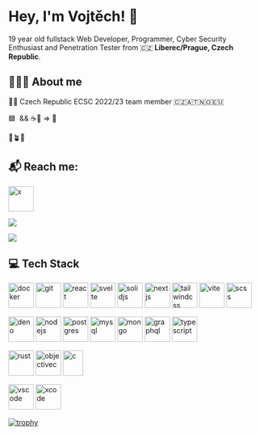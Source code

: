 # Hey, I'm Vojtěch! 👋 </h1>

19 year old fullstack Web Developer, Programmer, Cyber Security Enthusiast and Penetration Tester from 🇨🇿 <b>Liberec/Prague, Czech Republic</b>.

<h2>👨🏻‍💻&nbsp;About me</h2>

🔐👾&nbsp;Czech Republic ECSC 2022/23 team member 🇨🇿🇦🇹🇳🇴🇪🇺

🟦&nbsp; && ☕🍫&nbsp;=>&nbsp;🥰

🌱🪴🌱

<h2>📬&nbsp;Reach me:</h2>


<p align="left">
   <a href="https://x.com/JungmannVojtech" target="_blank" rel="noreferrer">
  <img src="https://github.com/EETagent/EETagent/assets/20557318/669327c3-3ffe-4a6c-890f-8350210c2abc" alt="x" width="50" height="50"/>
   </a>
</p>

<p align="left">
  <img src="https://github-readme-stats.vercel.app/api?username=EETagent&show_icons=true&include_all_commits=true&count_private=true&theme=swift">
</p>
<p align="left">
  <img src="https://github-readme-streak-stats.herokuapp.com?user=EETagent&ring=262626&fire=DE5E44&currStreakLabel=262626"  />
</p>

<h2>💻&nbsp;Tech Stack</h2>

<p align="left"> 
<img src="https://github.com/EETagent/EETagent/assets/20557318/46bbad59-06a5-4ef1-8dba-120322cfef00" alt="docker" width="50" height="50"/>
<img src="https://github.com/EETagent/EETagent/assets/20557318/11299724-de90-465f-b1e9-5f9bf84b8680" alt="git" width="50" height="50"/>
<img src="https://github.com/EETagent/EETagent/assets/20557318/51a1dc26-9659-424f-b702-0366301d4d68" alt="react" width="50" height="50"/>
<img src="https://github.com/EETagent/EETagent/assets/20557318/4a5faf67-1293-4b3c-ada7-e117f2e7cd6a" alt="svelte" width="50" height="50"/>
<img src="https://github.com/EETagent/EETagent/assets/20557318/90441b04-6b5b-471c-8a5b-03e3b8a0e4de" alt="solidjs" width="50" height="50"/>
<img src="https://github.com/EETagent/EETagent/assets/20557318/8338206c-26b2-48e7-9493-67e4155694ce" alt="nextjs" width="50" height="50" />
<img src="https://github.com/EETagent/EETagent/assets/20557318/00e7b466-7bef-4aef-87ea-cab3faf0f649" alt="tailwindcss" width="50" height="50" />
<img src="https://github.com/EETagent/EETagent/assets/20557318/b65003d3-df21-4fde-acfb-0a513a40c3ce" alt="vite" width="50" height="50" />
<img src="https://github.com/EETagent/EETagent/assets/20557318/c5538ac5-d139-4d32-b941-b6f15a4357e6" alt="scss" width="50" height="50" />
</p>

<p align="left"> 
<img src="https://github.com/EETagent/EETagent/assets/20557318/52d5ba8d-32b8-4e02-a109-8d87e46f4ec2" alt="deno" width="50" height="50"/>
<img src="https://github.com/EETagent/EETagent/assets/20557318/ba1c5c82-8126-4590-b93a-d339e68872ad" alt="nodejs" width="50" height="50"/>
<img src="https://github.com/EETagent/EETagent/assets/20557318/ca46795b-0b04-4e69-9bd4-39f27b72ab71" alt="postgres" width="50" height="50"/>
<img src="https://github.com/EETagent/EETagent/assets/20557318/ff4cdfa8-53a4-48cf-aa5b-2545f40e39fe" alt="mysql" width="50" height="50"/>
<img src="https://github.com/EETagent/EETagent/assets/20557318/984a27a9-36a8-41ac-9f6a-14cf7b2b6e7e" alt="mongo" width="50" height="50"/>
<img src="https://github.com/EETagent/EETagent/assets/20557318/9834b231-2b34-4549-81b3-9197c53603c1" alt="graphql" width="50" height="50"/>
<img src="https://github.com/EETagent/EETagent/assets/20557318/20d95356-7a8a-4738-88a9-593db71f21ec" alt="typescript" width="50" height="50" />
</p>

<p align="left"> 
<img src="https://github.com/EETagent/EETagent/assets/20557318/8218ef64-2b16-43a2-9ae1-5f4412441928" alt="rust" width="50" height="50"/>
<img src="https://github.com/EETagent/EETagent/assets/20557318/70c6b551-721a-493c-994c-2953bc73cd42" alt="objectivec" width="50" height="50"/>
<img src="https://github.com/EETagent/EETagent/assets/20557318/536ba8a8-8231-40c0-ad85-3a045c17d094" alt="c" width="40" height="50"/>
</p>

<p align="left"> 
<img src="https://github.com/EETagent/EETagent/assets/20557318/e3164131-5a1f-4349-b04a-22b4935c17a5" alt="vscode" width="50" height="50"/>
<img src="https://github.com/EETagent/EETagent/assets/20557318/90da8aeb-ba92-4f60-a57f-22edc4660c2f" alt="xcode" width="50" height="50"/>
</p>

[![trophy](https://github-profile-trophy.vercel.app/?username=ryo-ma)](https://github.com/ryo-ma/github-profile-trophy)
